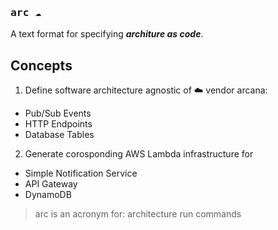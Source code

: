 ### <kbd>arc :cloud:</kbd>

A text format for specifying **_architure as code_**.

## Concepts

1. Define software architecture agnostic of :cloud: vendor arcana:

- Pub/Sub Events
- HTTP Endpoints
- Database Tables

2. Generate corosponding AWS Lambda infrastructure for 

- Simple Notification Service
- API Gateway
- DynamoDB

> arc is an acronym for: architecture run commands
